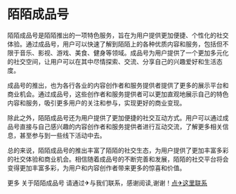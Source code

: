 # 陌陌成品号

陌陌成品号是陌陌推出的一项特色服务，旨在为用户提供更加便捷、个性化的社交体验。通过成品号，用户可以快速了解到陌陌上的各种优质内容和服务，包括但不限于音乐、影视、游戏、美食、健身等领域。成品号为用户提供了一个更加多元化的社交空间，让用户可以在其中尽情探索、交流、分享自己的兴趣爱好和生活态度。

成品号的推出，也为各行各业的内容创作者和服务提供者提供了更多的展示平台和商业机会。通过成品号，这些创作者和服务提供者可以更加直观地展示自己的特色内容和服务，吸引更多用户的关注和参与，实现更好的商业变现。

除此之外，陌陌成品号还为用户提供了更加便捷的社交互动方式。用户可以通过成品号直接与自己感兴趣的内容创作者和服务提供者进行互动交流，了解更多相关信息，甚至参与到一些线下活动中去。

总的来说，陌陌成品号的推出丰富了陌陌的社交生态，为用户提供了更加丰富多彩的社交体验和商业机会。相信随着成品号的不断完善和发展，陌陌的社交平台将会变得更加丰富多彩，为用户和内容创作者带来更多的惊喜和价值。

更多 关于陌陌成品号 请通过✈与我们联系，感谢阅读,谢谢！[点✈这里联系](https://b.k02.cc)